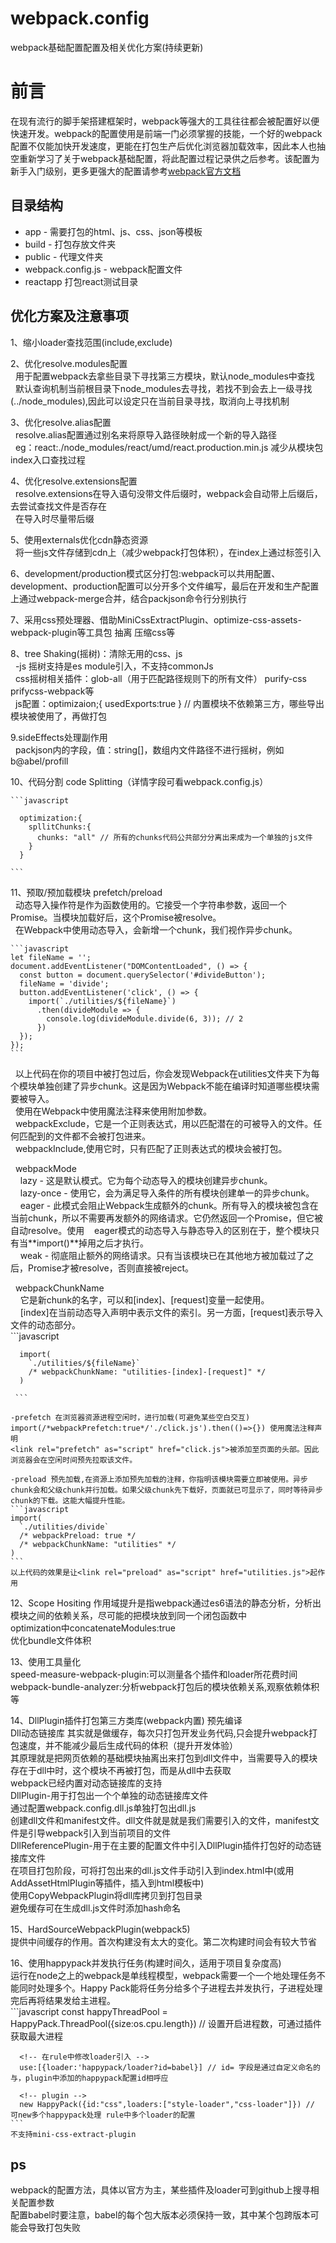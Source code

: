 # webpack.config
webpack基础配置配置及相关优化方案(持续更新)

# 前言
在现有流行的脚手架搭建框架时，webpack等强大的工具往往都会被配置好以便快速开发。webpack的配置使用是前端一门必须掌握的技能，一个好的webpack配置不仅能加快开发速度，更能在打包生产后优化浏览器加载效率，因此本人也抽空重新学习了关于webpack基础配置，将此配置过程记录供之后参考。该配置为新手入门级别，更多更强大的配置请参考[webpack官方文档](https://webpack.js.org)

## 目录结构
- app - 需要打包的html、js、css、json等模板
- build - 打包存放文件夹
- public - 代理文件夹
- webpack.config.js - webpack配置文件
- reactapp 打包react测试目录

## 优化方案及注意事项
1、缩小loader查找范围(include,exclude)  

2、优化resolve.modules配置  
&nbsp;&nbsp;用于配置webpack去拿些目录下寻找第三方模块，默认node_modules中查找  
&nbsp;&nbsp;默认查询机制当前根目录下node_modules去寻找，若找不到会去上一级寻找(../node_modules),因此可以设定只在当前目录寻找，取消向上寻找机制  

3、优化resolve.alias配置  
&nbsp;&nbsp;resolve.alias配置通过别名来将原导入路径映射成一个新的导入路径  
&nbsp;&nbsp;eg：react:./node_modules/react/umd/react.production.min.js 减少从模块包index入口查找过程  

4、优化resolve.extensions配置  
&nbsp;&nbsp;resolve.extensions在导入语句没带文件后缀时，webpack会自动带上后缀后，去尝试查找文件是否存在  
&nbsp;&nbsp;在导入时尽量带后缀  

5、使用externals优化cdn静态资源  
&nbsp;&nbsp;将一些js文件存储到cdn上（减少webpack打包体积），在index上通过标签引入  

6、development/production模式区分打包:webpack可以共用配置、development、production配置可以分开多个文件编写，最后在开发和生产配置上通过webpack-merge合并，结合packjson命令行分别执行  

7、采用css预处理器、借助MiniCssExtractPlugin、optimize-css-assets-webpack-plugin等工具包 抽离 压缩css等  

8、tree Shaking(摇树)：清除无用的css、js  
&nbsp;&nbsp;-js 摇树支持是es module引入，不支持commonJs  
&nbsp;&nbsp;css摇树相关插件：glob-all（用于匹配路径规则下的所有文件） purify-css prifycss-webpack等  
&nbsp;&nbsp;js配置：optimizaion;{ usedExports:true }  // 内置模块不依赖第三方，哪些导出模块被使用了，再做打包  

9.sideEffects处理副作用  
&nbsp;&nbsp;packjson内的字段，值：string[]，数组内文件路径不进行摇树，例如b@abel/profill  

10、代码分割 code Splitting（详情字段可看webpack.config.js）  

    ```javascript
      
      optimization:{
        spllitChunks:{
          chunks: "all" // 所有的chunks代码公共部分分离出来成为一个单独的js文件
        }
      }

    ```
  11、预取/预加载模块 prefetch/preload  
  &nbsp;&nbsp;动态导入操作符是作为函数使用的。它接受一个字符串参数，返回一个Promise。当模块加载好后，这个Promise被resolve。  
  &nbsp;&nbsp;在Webpack中使用动态导入，会新增一个chunk，我们视作异步chunk。  

    ```javascript
    let fileName = ''; 
    document.addEventListener("DOMContentLoaded", () => {
      const button = document.querySelector('#divideButton');
      fileName = 'divide';
      button.addEventListener('click', () => {
        import(`./utilities/${fileName}`)
          .then(divideModule => {
            console.log(divideModule.divide(6, 3)); // 2
          })
      });
    });
    ```
  &nbsp;&nbsp;以上代码在你的项目中被打包过后，你会发现Webpack在utilities文件夹下为每个模块单独创建了异步chunk。这是因为Webpack不能在编译时知道哪些模块需要被导入。  
  &nbsp;&nbsp;使用在Webpack中使用魔法注释来使用附加参数。  
  &nbsp;&nbsp;webpackExclude，它是一个正则表达式，用以匹配潜在的可被导入的文件。任何匹配到的文件都不会被打包进来。  
  &nbsp;&nbsp;webpackInclude,使用它时，只有匹配了正则表达式的模块会被打包。  

  &nbsp;&nbsp;webpackMode  
      &nbsp;&nbsp;&nbsp;&nbsp;lazy - 这是默认模式。它为每个动态导入的模块创建异步chunk。  
      &nbsp;&nbsp;&nbsp;&nbsp;lazy-once - 使用它，会为满足导入条件的所有模块创建单一的异步chunk。  
      &nbsp;&nbsp;&nbsp;&nbsp;eager - 此模式会阻止Webpack生成额外的chunk。所有导入的模块被包含在当前chunk，所以不需要再发额外的网络请求。它仍然返回一个Promise，但它被自动resolve。使用&nbsp;&nbsp;&nbsp;&nbsp;eager模式的动态导入与静态导入的区别在于，整个模块只有当**import()**掉用之后才执行。  
      &nbsp;&nbsp;&nbsp;&nbsp;weak - 彻底阻止额外的网络请求。只有当该模块已在其他地方被加载过了之后，Promise才被resolve，否则直接被reject。  

  &nbsp;&nbsp;webpackChunkName  
      &nbsp;&nbsp;&nbsp;&nbsp;它是新chunk的名字，可以和[index]、[request]变量一起使用。  
      &nbsp;&nbsp;&nbsp;&nbsp;[index]在当前动态导入声明中表示文件的索引。另一方面，[request]表示导入文件的动态部分。  
    ```javascript
      
      import(
        `./utilities/${fileName}`
        /* webpackChunkName: "utilities-[index]-[request]" */
      )
   
     ```

    -prefetch 在浏览器资源进程空闲时，进行加载(可避免某些空白交互)  
    import(/*webpackPrefetch:true*/'./click.js').then(()=>{}) 使用魔法注释声明  
    <link rel="prefetch" as="script" href="click.js">被添加至页面的头部。因此浏览器会在空闲时间预先拉取该文件。  

    -preload 预先加载,在资源上添加预先加载的注释，你指明该模块需要立即被使用。异步chunk会和父级chunk并行加载。如果父级chunk先下载好，页面就已可显示了，同时等待异步chunk的下载。这能大幅提升性能。  
    ```javascript
    import(
      `./utilities/divide`
      /* webpackPreload: true */
      /* webpackChunkName: "utilities" */
    )
    ```
    以上代码的效果是让<link rel="preload" as="script" href="utilities.js">起作用  
  
  12、Scope Hositing 作用域提升是指webpack通过es6语法的静态分析，分析出模块之间的依赖关系，尽可能的把模块放到同一个闭包函数中  
    optimization中concatenateModules:true  
    优化bundle文件体积  

  13、使用工具量化  
    speed-measure-webpack-plugin:可以测量各个插件和loader所花费时间  
    webpack-bundle-analyzer:分析webpack打包后的模块依赖关系,观察依赖体积等  

  14、DllPlugin插件打包第三方类库(webpack内置) 预先编译  
    Dll动态链接库 其实就是做缓存，每次只打包开发业务代码,只会提升webpack打包速度，并不能减少最后生成代码的体积（提升开发体验）  
    其原理就是把网页依赖的基础模块抽离出来打包到dll文件中，当需要导入的模块存在于dll中时，这个模块不再被打包，而是从dll中去获取  
    webpack已经内置对动态链接库的支持  
    DllPlugin-用于打包出一个个单独的动态链接库文件  
      通过配置webpack.config.dll.js单独打包出dll.js  
      创建dll文件和manifest文件。dll文件就是就是我们需要引入的文件，manifest文件是引导webpack引入到当前项目的文件  
    DllReferencePlugin-用于在主要的配置文件中引入DllPlugin插件打包好的动态链接库文件  
      在项目打包阶段，可将打包出来的dll.js文件手动引入到index.html中(或用AddAssetHtmlPlugin等插件，插入到html模板中)  
      使用CopyWebpackPlugin将dll库拷贝到打包目录  
      避免缓存可在生成dll.js文件时添加hash命名  

  15、HardSourceWebpackPlugin(webpack5)  
    提供中间缓存的作用。首次构建没有太大的变化。第二次构建时间会有较大节省  

  16、使用happypack并发执行任务(构建时间久，适用于项目复杂度高)  
    运行在node之上的webpack是单线程模型，webpack需要一个一个地处理任务不能同时处理多个。Happy Pack能将任务分给多个子进程去并发执行，子进程处理完后再将结果发给主进程。  
    ```javascript
      const happyThreadPool = HappyPack.ThreadPool({size:os.cpu.length}) // 设置开启进程数，可通过插件获取最大进程

      <!-- 在rule中修改loader引入 -->
      use:[{loader:'happypack/loader?id=babel}] // id= 字段是通过自定义命名的与，plugin中添加的happypack配置id相呼应

      <!-- plugin -->
      new HappyPack({id:"css",loaders:["style-loader","css-loader"]}) // 可new多个happypack处理 rule中多个loader的配置
    ```
    不支持mini-css-extract-plugin  

## ps
webpack的配置方法，具体以官方为主，某些插件及loader可到github上搜寻相关配置参数  
配置babel时要注意，babel的每个包大版本必须保持一致，其中某个包跨版本可能会导致打包失败
